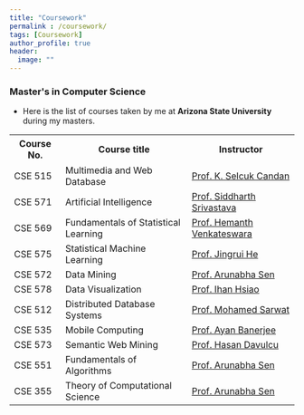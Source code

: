 ```yaml
---
title: "Coursework"
permalink : /coursework/
tags: [Coursework]
author_profile: true
header:
  image: ""
---
```

### Master's in Computer Science

* Here is the list of courses taken by me at <strong> Arizona State University</strong> during my masters.

<style></style>

<table>

<tr height="50">
        <th>Course No.</th>
        <th>Course title</th>
        <th>Instructor</th>
</tr>

<tr>
        <td>CSE 515</td>
        <td>Multimedia and Web Database</td>
        <td> <a href="http://aria.asu.edu/candan/">Prof. K. Selcuk Candan</a></td>
</tr>

<tr>
        <td>CSE 571</td>
        <td> Artificial Intelligence</td>
        <td> <a href="https://www.public.asu.edu/~ssriva43/"> Prof. Siddharth Srivastava</a></td>
</tr>

<tr>
        <td>CSE 569</td>
        <td>Fundamentals of Statistical Learning</td>
        <td> <a href="http://hemanthdv.org/"> Prof. Hemanth Venkateswara</a></td>
</tr>

<tr>
        <td>CSE 575</td>
        <td>Statistical Machine Learning</td>
        <td> <a href="https://www.hejingrui.org/"> Prof. Jingrui He</a></td>
</tr>

<tr>
        <td>CSE 572</td>
        <td>Data Mining</td>
        <td> <a href="http://www.public.asu.edu/~halla/"> Prof. Arunabha Sen</a></td>
</tr>

<tr>
        <td>CSE 578</td>
        <td>Data Visualization</td>
        <td> <a href="http://www.public.asu.edu/~ihsiao1/"> Prof. Ihan Hsiao</a></td>
</tr>

<tr>
        <td>CSE 512</td>
        <td>Distributed Database Systems</td>
        <td> <a href="http://faculty.engineering.asu.edu/sarwat/"> Prof. Mohamed Sarwat</a></td>
</tr>

<tr>
        <td>CSE 535</td>
        <td>Mobile Computing</td>
        <td> <a href="https://scholar.google.com/citations?user=UAlc7tEAAAAJ&hl=en"> Prof. Ayan Banerjee</a></td>
</tr>

<tr>
        <td>CSE 573</td>
        <td>Semantic Web Mining</td>
        <td> <a href="http://www.public.asu.edu/~hdavulcu/"> Prof. Hasan Davulcu</a></td>
</tr>

<tr>
        <td>CSE 551</td>
        <td>Fundamentals of Algorithms</td>
        <td> <a href="http://www.public.asu.edu/~halla/"> Prof. Arunabha Sen</a></td>
</tr>

<tr>
        <td>CSE 355</td>
        <td>Theory of Computational Science</td>
        <td> <a href="http://www.public.asu.edu/~halla/"> Prof. Arunabha Sen</a></td>
</tr>

</table>
